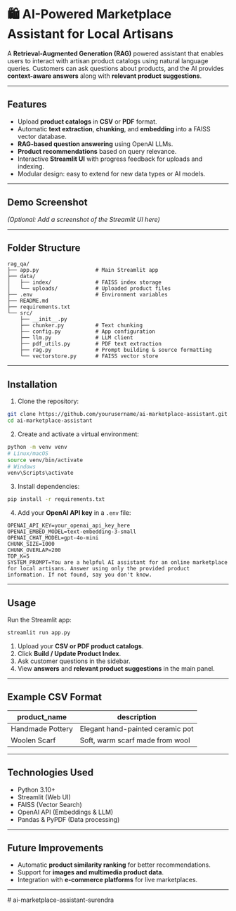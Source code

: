 # 🛍️ AI-Powered Marketplace Assistant for Local Artisans

A **Retrieval-Augmented Generation (RAG)** powered assistant that enables users to interact with artisan product catalogs using natural language queries. Customers can ask questions about products, and the AI provides **context-aware answers** along with **relevant product suggestions**.

---

## **Features**

* Upload **product catalogs** in **CSV** or **PDF** format.
* Automatic **text extraction**, **chunking**, and **embedding** into a FAISS vector database.
* **RAG-based question answering** using OpenAI LLMs.
* **Product recommendations** based on query relevance.
* Interactive **Streamlit UI** with progress feedback for uploads and indexing.
* Modular design: easy to extend for new data types or AI models.

---

## **Demo Screenshot**

*(Optional: Add a screenshot of the Streamlit UI here)*

---

## **Folder Structure**

```
rag_qa/
├── app.py                  # Main Streamlit app
├── data/
│   ├── index/              # FAISS index storage
│   └── uploads/            # Uploaded product files
├── .env                    # Environment variables
├── README.md
├── requirements.txt
└── src/
    ├── __init__.py
    ├── chunker.py          # Text chunking
    ├── config.py           # App configuration
    ├── llm.py              # LLM client
    ├── pdf_utils.py        # PDF text extraction
    ├── rag.py              # Prompt building & source formatting
    └── vectorstore.py      # FAISS vector store
```

---

## **Installation**

1. Clone the repository:

```bash
git clone https://github.com/yourusername/ai-marketplace-assistant.git
cd ai-marketplace-assistant
```

2. Create and activate a virtual environment:

```bash
python -m venv venv
# Linux/macOS
source venv/bin/activate
# Windows
venv\Scripts\activate
```

3. Install dependencies:

```bash
pip install -r requirements.txt
```

4. Add your **OpenAI API key** in a `.env` file:

```env
OPENAI_API_KEY=your_openai_api_key_here
OPENAI_EMBED_MODEL=text-embedding-3-small
OPENAI_CHAT_MODEL=gpt-4o-mini
CHUNK_SIZE=1000
CHUNK_OVERLAP=200
TOP_K=5
SYSTEM_PROMPT=You are a helpful AI assistant for an online marketplace for local artisans. Answer using only the provided product information. If not found, say you don't know.
```

---

## **Usage**

Run the Streamlit app:

```bash
streamlit run app.py
```

1. Upload your **CSV or PDF product catalogs**.
2. Click **Build / Update Product Index**.
3. Ask customer questions in the sidebar.
4. View **answers** and **relevant product suggestions** in the main panel.

---

## **Example CSV Format**

| product\_name    | description                      |
| ---------------- | -------------------------------- |
| Handmade Pottery | Elegant hand-painted ceramic pot |
| Woolen Scarf     | Soft, warm scarf made from wool  |

---

## **Technologies Used**

* Python 3.10+
* Streamlit (Web UI)
* FAISS (Vector Search)
* OpenAI API (Embeddings & LLM)
* Pandas & PyPDF (Data processing)

---

## **Future Improvements**

* Automatic **product similarity ranking** for better recommendations.
* Support for **images and multimedia product data**.
* Integration with **e-commerce platforms** for live marketplaces.

---

#   a i - m a r k e t p l a c e - a s s i s t a n t - s u r e n d r a  
 